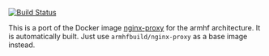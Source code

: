 [![Build Status](https://armdrone.strahlungsfrei.de/api/badges/armhf-docker-library/nginx-proxy/status.svg)](https://armdrone.strahlungsfrei.de/armhf-docker-library/nginx-proxy)

This is a port of the Docker image [nginx-proxy](https://github.com/jwilder/nginx-proxy) for the armhf architecture. It is automatically built. Just use `armhfbuild/nginx-proxy` as a base image instead.

